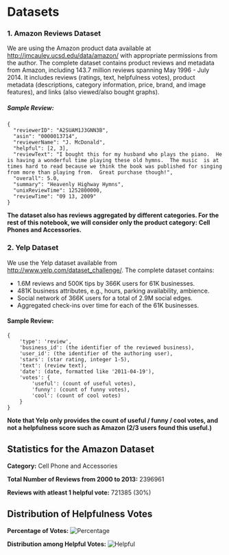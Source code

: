 
# Datasets

### 1. Amazon Reviews Dataset

We are using the Amazon product data available at http://jmcauley.ucsd.edu/data/amazon/ with appropriate permissions from the author. The complete dataset contains product reviews and metadata from Amazon, including 143.7 million reviews spanning May 1996 - July 2014. It  includes reviews (ratings, text, helpfulness votes), product metadata (descriptions, category information, price, brand, and image features), and links (also viewed/also bought graphs). 

##### Sample Review:
```
{
  "reviewerID": "A2SUAM1J3GNN3B",
  "asin": "0000013714",
  "reviewerName": "J. McDonald",
  "helpful": [2, 3],
  "reviewText": "I bought this for my husband who plays the piano.  He is having a wonderful time playing these old hymns.  The music  is at times hard to read because we think the book was published for singing from more than playing from.  Great purchase though!",
  "overall": 5.0,
  "summary": "Heavenly Highway Hymns",
  "unixReviewTime": 1252800000,
  "reviewTime": "09 13, 2009"
}
```

**The dataset also has reviews aggregated by different categories. For the rest of this notebook, we will consider only the product category: Cell Phones and Accessories.**


### 2. Yelp Dataset
We use the Yelp dataset available from http://www.yelp.com/dataset_challenge/. The complete dataset contains:
* 1.6M reviews and 500K tips by 366K users for 61K businesses.
* 481K business attributes, e.g., hours, parking availability, ambience.
* Social network of 366K users for a total of 2.9M social edges.
* Aggregated check-ins over time for each of the 61K businesses.

#### Sample Review:
```
{
    'type': 'review',
    'business_id': (the identifier of the reviewed business),
    'user_id': (the identifier of the authoring user),
    'stars': (star rating, integer 1-5),
    'text': (review text),
    'date': (date, formatted like '2011-04-19'),
    'votes': {
        'useful': (count of useful votes),
        'funny': (count of funny votes),
        'cool': (count of cool votes)
    }
}
```

**Note that Yelp only provides the count of useful / funny / cool votes, and not a helpfulness score such as Amazon (2/3 users found this useful.)**

## Statistics for the Amazon Dataset


**Category:** Cell Phone and Accessories

**Total Number of Reviews from 2000 to 2013:** 2396961

**Reviews with atleast 1 helpful vote:** 721385 (30%)

## Distribution of Helpfulness Votes
**Percentage of Votes:**
![Percentage](https://raw.githubusercontent.com/ankeshanand/masters-thesis/master/data/helpfulness-votes.png "Percentage Distribution")

**Distribution among Helpful Votes:**
![Helpful](https://raw.githubusercontent.com/ankeshanand/masters-thesis/master/data/votes-distribution-without-0.png "Percentage Distribution")
